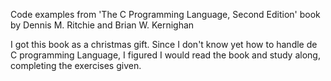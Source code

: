 Code examples from 'The C Programming Language, Second Edition' book by Dennis M. Ritchie and Brian W. Kernighan

I got this book as a christmas gift. Since I don't know yet how to handle de C programming Language, I figured I would read the book and study along, completing the exercises given. 
